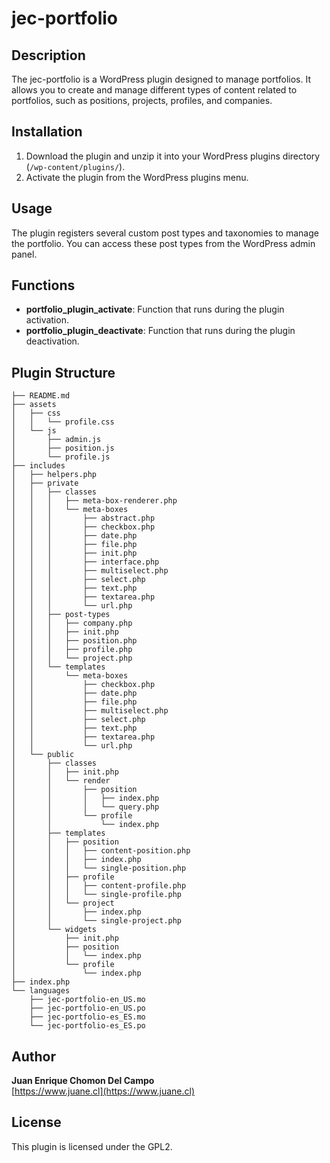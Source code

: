 # jec-portfolio

## Description

The jec-portfolio is a WordPress plugin designed to manage portfolios. It allows you to create and manage different types of content related to portfolios, such as positions, projects, profiles, and companies.

## Installation

1. Download the plugin and unzip it into your WordPress plugins directory (`/wp-content/plugins/`).
2. Activate the plugin from the WordPress plugins menu.

## Usage

The plugin registers several custom post types and taxonomies to manage the portfolio. You can access these post types from the WordPress admin panel.

## Functions

- **portfolio_plugin_activate**: Function that runs during the plugin activation.
- **portfolio_plugin_deactivate**: Function that runs during the plugin deactivation.

## Plugin Structure
```
├── README.md
├── assets
│   ├── css
│   │   └── profile.css
│   └── js
│       ├── admin.js
│       ├── position.js
│       └── profile.js
├── includes
│   ├── helpers.php
│   ├── private
│   │   ├── classes
│   │   │   ├── meta-box-renderer.php
│   │   │   └── meta-boxes
│   │   │       ├── abstract.php
│   │   │       ├── checkbox.php
│   │   │       ├── date.php
│   │   │       ├── file.php
│   │   │       ├── init.php
│   │   │       ├── interface.php
│   │   │       ├── multiselect.php
│   │   │       ├── select.php
│   │   │       ├── text.php
│   │   │       ├── textarea.php
│   │   │       └── url.php
│   │   ├── post-types
│   │   │   ├── company.php
│   │   │   ├── init.php
│   │   │   ├── position.php
│   │   │   ├── profile.php
│   │   │   └── project.php
│   │   └── templates
│   │       └── meta-boxes
│   │           ├── checkbox.php
│   │           ├── date.php
│   │           ├── file.php
│   │           ├── multiselect.php
│   │           ├── select.php
│   │           ├── text.php
│   │           ├── textarea.php
│   │           └── url.php
│   └── public
│       ├── classes
│       │   ├── init.php
│       │   └── render
│       │       ├── position
│       │       │   ├── index.php
│       │       │   └── query.php
│       │       └── profile
│       │           └── index.php
│       ├── templates
│       │   ├── position
│       │   │   ├── content-position.php
│       │   │   ├── index.php
│       │   │   └── single-position.php
│       │   ├── profile
│       │   │   ├── content-profile.php
│       │   │   └── single-profile.php
│       │   └── project
│       │       ├── index.php
│       │       └── single-project.php
│       └── widgets
│           ├── init.php
│           ├── position
│           │   └── index.php
│           └── profile
│               └── index.php
├── index.php
└── languages
    ├── jec-portfolio-en_US.mo
    ├── jec-portfolio-en_US.po
    ├── jec-portfolio-es_ES.mo
    └── jec-portfolio-es_ES.po
```

## Author

**Juan Enrique Chomon Del Campo**  
[https://www.juane.cl](https://www.juane.cl)

## License

This plugin is licensed under the GPL2.
